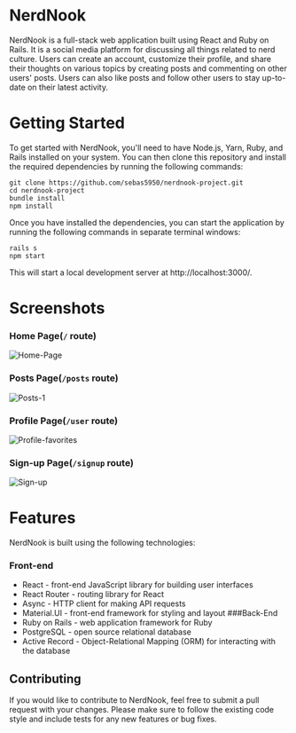 # NerdNook
NerdNook is a full-stack web application built using React and Ruby on Rails. It is a social media platform for discussing all things related to nerd culture. Users can create an account, customize their profile, and share their thoughts on various topics by creating posts and commenting on other users' posts. Users can also like posts and follow other users to stay up-to-date on their latest activity.

# Getting Started
To get started with NerdNook, you'll need to have Node.js, Yarn, Ruby, and Rails installed on your system. You can then clone this repository and install the required dependencies by running the following commands:
```
git clone https://github.com/sebas5950/nerdnook-project.git
cd nerdnook-project
bundle install
npm install
```
Once you have installed the dependencies, you can start the application by running the following commands in separate terminal windows:
```
rails s
npm start
```
This will start a local development server at http://localhost:3000/.
# Screenshots
### Home Page(`/` route)
![Home-Page](https://user-images.githubusercontent.com/68822252/232612423-72332ff4-a147-4f24-b481-f18288533532.PNG)
### Posts Page(`/posts` route)
![Posts-1](https://user-images.githubusercontent.com/68822252/232612777-3dd79607-a757-4282-90d4-b8f578a153b1.PNG)
### Profile Page(`/user` route)
![Profile-favorites](https://user-images.githubusercontent.com/68822252/232612425-15587fe2-2e1e-43e6-b6d6-841520b1baf0.PNG)
### Sign-up Page(`/signup` route)
![Sign-up](https://user-images.githubusercontent.com/68822252/232612427-70c14a3c-904e-4b73-a186-768f761bc975.PNG)


# Features
NerdNook is built using the following technologies:
### Front-end
* React - front-end JavaScript library for building user interfaces
* React Router - routing library for React
* Async - HTTP client for making API requests
* Material.UI - front-end framework for styling and layout
###Back-End
* Ruby on Rails - web application framework for Ruby
* PostgreSQL - open source relational database
* Active Record - Object-Relational Mapping (ORM) for interacting with the database
## Contributing
If you would like to contribute to NerdNook, feel free to submit a pull request with your changes. Please make sure to follow the existing code style and include tests for any new features or bug fixes.
